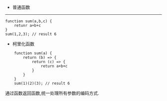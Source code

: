* 普通函数
---
    function sum(a,b,c) {
        retunr a+b+c
    }
    sum(1,2,3); // result 6

* 柯里化函数
```
    function sum(a) {
        return (b) => {
            return (c) => {
                return a+b+c
            }
        }
    }
    sum(1)(2)(3); // result 6
```

通过函数返回函数,统一处理所有参数的编码方式.
